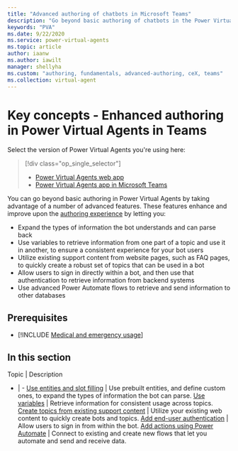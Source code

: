 ```yaml
---
title: "Advanced authoring of chatbots in Microsoft Teams"
description: "Go beyond basic authoring of chatbots in the Power Virtual Agents app in Microsoft Teams."
keywords: "PVA"
ms.date: 9/22/2020
ms.service: power-virtual-agents
ms.topic: article
author: iaanw
ms.author: iawilt
manager: shellyha
ms.custom: "authoring, fundamentals, advanced-authoring, ceX, teams"
ms.collection: virtual-agent
---
```



# Key concepts - Enhanced authoring in Power Virtual Agents in Teams

Select the version of Power Virtual Agents you're using here:

> [!div class="op_single_selector"]
> - [Power Virtual Agents web app](../advanced-fundamentals.md)
> - [Power Virtual Agents app in Microsoft Teams](advanced-fundamentals-teams.md)



You can go beyond basic authoring in Power Virtual Agents by taking advantage of a number of advanced features. These features enhance and improve upon the [authoring experience](authoring-fundamentals-teams.md) by letting you:
- Expand the types of information the bot understands and can parse back
- Use variables to retrieve information from one part of a topic and use it in another, to ensure a consistent experience for your bot users
- Utilize existing support content from website pages, such as FAQ pages, to quickly create a robust set of topics that can be used in a bot
- Allow users to sign in directly within a bot, and then use that authentication to retrieve information from backend systems
- Use advanced Power Automate flows to retrieve and send information to other databases



## Prerequisites

- [!INCLUDE [Medical and emergency usage](includes/pva-usage-limitations-teams.md)]



## In this section

Topic | Description
- | -
[Use entities and slot filling](advanced-entities-slot-filling-teams.md) | Use prebuilt entities, and define custom ones, to expand the types of information the bot can parse.
[Use variables](authoring-variables-teams.md) | Retrieve information for consistent usage across topics.
[Create topics from existing support content](advanced-create-topics-from-web-teams.md) | Utilize your existing web content to quickly create bots and topics.
[Add end-user authentication](advanced-end-user-authentication-teams.md) | Allow users to sign in from within the bot.
[Add actions using Power Automate](advanced-flow-teams.md) | Connect to existing and create new flows that let you automate and send and receive data.
